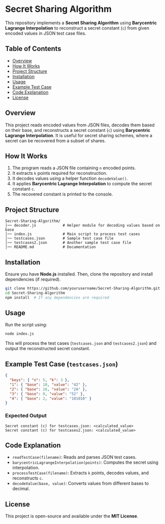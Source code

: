 # Secret Sharing Algorithm

This repository implements a **Secret Sharing Algorithm** using **Barycentric Lagrange Interpolation** to reconstruct a secret constant (`c`) from given encoded values in JSON test case files.

## Table of Contents
- [Overview](#overview)
- [How It Works](#how-it-works)
- [Project Structure](#project-structure)
- [Installation](#installation)
- [Usage](#usage)
- [Example Test Case](#example-test-case)
- [Code Explanation](#code-explanation)
- [License](#license)

## Overview
This project reads encoded values from JSON files, decodes them based on their base, and reconstructs a secret constant (`c`) using **Barycentric Lagrange Interpolation**. It is useful for secret sharing schemes, where a secret can be recovered from a subset of shares.

## How It Works
1. The program reads a JSON file containing `n` encoded points.
2. It extracts `k` points required for reconstruction.
3. It decodes values using a helper function `decodeValue()`.
4. It applies **Barycentric Lagrange Interpolation** to compute the secret constant `c`.
5. The recovered constant is printed to the console.

## Project Structure
```
Secret-Sharing-Algorithm/
│── decoder.js            # Helper module for decoding values based on base
│── index.js              # Main script to process test cases
│── testcases.json        # Sample test case file
│── testcases2.json       # Another sample test case file
│── README.md             # Documentation
```

## Installation
Ensure you have **Node.js** installed. Then, clone the repository and install dependencies (if required).
```sh
git clone https://github.com/yourusername/Secret-Sharing-Algorithm.git
cd Secret-Sharing-Algorithm
npm install  # If any dependencies are required
```

## Usage
Run the script using:
```sh
node index.js
```
This will process the test cases (`testcases.json` and `testcases2.json`) and output the reconstructed secret constant.

## Example Test Case (`testcases.json`)
```json
{
  "keys": { "n": 5, "k": 3 },
  "1": { "base": 10, "value": "42" },
  "2": { "base": 16, "value": "2A" },
  "3": { "base": 8, "value": "52" },
  "4": { "base": 2, "value": "101010" }
}
```
### Expected Output
```
Secret constant (c) for testcases.json: <calculated_value>
Secret constant (c) for testcases2.json: <calculated_value>
```

## Code Explanation
- `readTestCase(filename)`: Reads and parses JSON test cases.
- `barycentricLagrangeInterpolation(points)`: Computes the secret using interpolation.
- `processTestCase(filename)`: Extracts `k` points, decodes values, and reconstructs `c`.
- `decodeValue(base, value)`: Converts values from different bases to decimal.

## License
This project is open-source and available under the **MIT License**.


